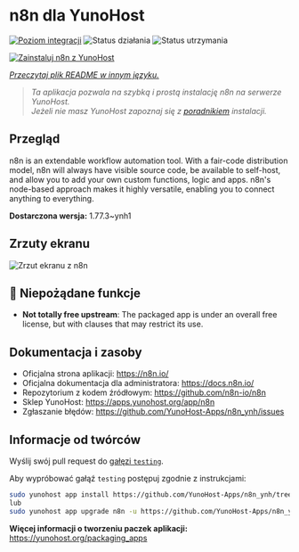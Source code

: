 <!--
To README zostało automatycznie wygenerowane przez <https://github.com/YunoHost/apps/tree/master/tools/readme_generator>
Nie powinno być ono edytowane ręcznie.
-->

# n8n dla YunoHost

[![Poziom integracji](https://apps.yunohost.org/badge/integration/n8n)](https://ci-apps.yunohost.org/ci/apps/n8n/)
![Status działania](https://apps.yunohost.org/badge/state/n8n)
![Status utrzymania](https://apps.yunohost.org/badge/maintained/n8n)

[![Zainstaluj n8n z YunoHost](https://install-app.yunohost.org/install-with-yunohost.svg)](https://install-app.yunohost.org/?app=n8n)

*[Przeczytaj plik README w innym języku.](./ALL_README.md)*

> *Ta aplikacja pozwala na szybką i prostą instalację n8n na serwerze YunoHost.*  
> *Jeżeli nie masz YunoHost zapoznaj się z [poradnikiem](https://yunohost.org/install) instalacji.*

## Przegląd

n8n is an extendable workflow automation tool. With a fair-code distribution model, n8n will always have visible source code, be available to self-host, and allow you to add your own custom functions, logic and apps. n8n's node-based approach makes it highly versatile, enabling you to connect anything to everything.

**Dostarczona wersja:** 1.77.3~ynh1

## Zrzuty ekranu

![Zrzut ekranu z n8n](./doc/screenshots/n8n-screenshot.png)

## :red_circle: Niepożądane funkcje

- **Not totally free upstream**: The packaged app is under an overall free license, but with clauses that may restrict its use.

## Dokumentacja i zasoby

- Oficjalna strona aplikacji: <https://n8n.io/>
- Oficjalna dokumentacja dla administratora: <https://docs.n8n.io/>
- Repozytorium z kodem źródłowym: <https://github.com/n8n-io/n8n>
- Sklep YunoHost: <https://apps.yunohost.org/app/n8n>
- Zgłaszanie błędów: <https://github.com/YunoHost-Apps/n8n_ynh/issues>

## Informacje od twórców

Wyślij swój pull request do [gałęzi `testing`](https://github.com/YunoHost-Apps/n8n_ynh/tree/testing).

Aby wypróbować gałąź `testing` postępuj zgodnie z instrukcjami:

```bash
sudo yunohost app install https://github.com/YunoHost-Apps/n8n_ynh/tree/testing --debug
lub
sudo yunohost app upgrade n8n -u https://github.com/YunoHost-Apps/n8n_ynh/tree/testing --debug
```

**Więcej informacji o tworzeniu paczek aplikacji:** <https://yunohost.org/packaging_apps>

